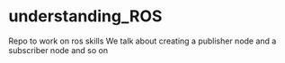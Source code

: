 # understanding_ROS
Repo to work on ros skills
We talk about creating a publisher node and a subscriber node and so on
